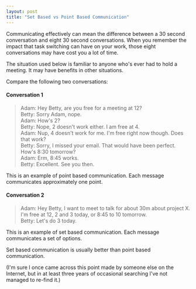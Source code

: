 ```yaml
---
layout: post
title: "Set Based vs Point Based Communication"
---
```

Communicating effectively can mean the difference between a 30 second conversation and eight 30 second conversations. When you remember the impact that task switching can have on your work, those eight conversations may have cost you a lot of time.

The situation used below is familiar to anyone who's ever had to hold a meeting. It may have benefits in other situations.

Compare the following two conversations:
#### Conversation 1
> Adam: Hey Betty, are you free for a meeting at 12?  
> Betty: Sorry Adam, nope.  
> Adam: How's 2?  
> Betty: Nope, 2 doesn't work either. I am free at 4.  
> Adam: Nup, 4 doesn't work for me. I'm free right now though. Does that work?  
> Betty: Sorry, I missed your email. That would have been perfect. How's 8:30 tomorrow?  
> Adam: Erm, 8:45 works.  
> Betty: Excellent. See you then.

This is an example of point based communication. Each message communicates approximately one point.
 
#### Conversation 2
> Adam: Hey Betty, I want to meet to talk for about 30m about project X.  
  I'm free at 12, 2 and 3 today, or 8:45 to 10 tomorrow.  
> Betty: Let's do 3 today.

This is an example of set based communication. Each message communicates a set of options.

Set based communication is usually better than point based communication.

(I'm sure I once came across this point made by someone else on the Internet, but in at least three years of occasional searching I've not managed to re-find it.)
